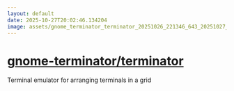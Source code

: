 ```yaml
---
layout: default
date: 2025-10-27T20:02:46.134204
image: assets/gnome_terminator_terminator_20251026_221346_643_20251027_001319_590f73--20251027T011358455--cropped.png
---
```


# [gnome-terminator/terminator](https://github.com/gnome-terminator/terminator/)

Terminal emulator for arranging terminals in a grid
